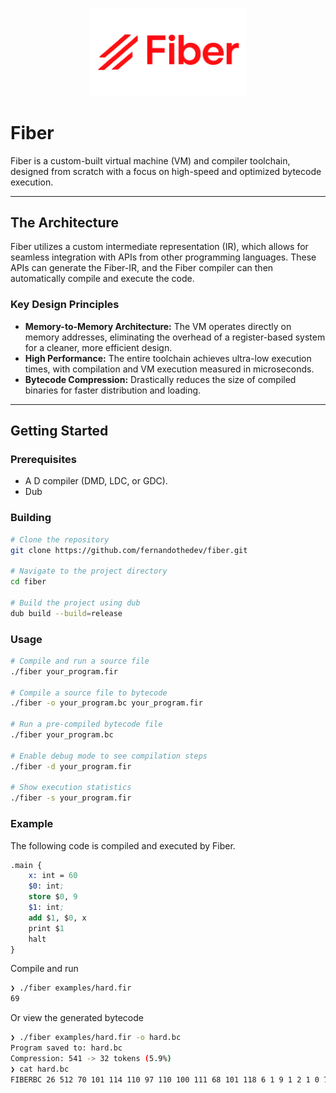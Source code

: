 <p align="center">
  <img src="assets/logo.png" width="250" alt="fiber logo"/>
</p>

# Fiber

Fiber is a custom-built virtual machine (VM) and compiler toolchain, designed from scratch with a focus on high-speed and optimized bytecode execution.

---

## The Architecture

Fiber utilizes a custom intermediate representation (IR), which allows for seamless integration with APIs from other programming languages. These APIs can generate the Fiber-IR, and the Fiber compiler can then automatically compile and execute the code.

### Key Design Principles

* **Memory-to-Memory Architecture:** The VM operates directly on memory addresses, eliminating the overhead of a register-based system for a cleaner, more efficient design.
* **High Performance:** The entire toolchain achieves ultra-low execution times, with compilation and VM execution measured in microseconds.
* **Bytecode Compression:** Drastically reduces the size of compiled binaries for faster distribution and loading.

---

## Getting Started

### Prerequisites

* A D compiler (DMD, LDC, or GDC).
* Dub

### Building

```bash
# Clone the repository
git clone https://github.com/fernandothedev/fiber.git

# Navigate to the project directory
cd fiber

# Build the project using dub
dub build --build=release
```

### Usage

```bash
# Compile and run a source file
./fiber your_program.fir

# Compile a source file to bytecode
./fiber -o your_program.bc your_program.fir

# Run a pre-compiled bytecode file
./fiber your_program.bc

# Enable debug mode to see compilation steps
./fiber -d your_program.fir

# Show execution statistics
./fiber -s your_program.fir
```

### Example

The following code is compiled and executed by Fiber.

```llvm
.main {
    x: int = 60
    $0: int;
    store $0, 9
    $1: int;
    add $1, $0, x
    print $1
    halt
}
```

Compile and run

```bash
❯ ./fiber examples/hard.fir
69
```

Or view the generated bytecode

```bash
❯ ./fiber examples/hard.fir -o hard.bc
Program saved to: hard.bc
Compression: 541 -> 32 tokens (5.9%)
❯ cat hard.bc
FIBERBC 26 512 70 101 114 110 97 110 100 111 68 101 118 6 1 9 1 2 1 0 7 2 12 70 105 98 101 114 MEMORY 60 F511
```
